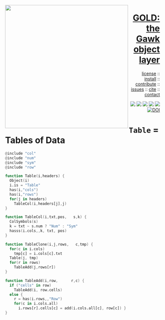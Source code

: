 <a name=top><img align=left width=400 src="https://github.com/timm/gold/blob/master/etc/img/coins.png">
<h1 align=right><a href="/README.md#top">GOLD: the Gawk object layer</a></h1> 
<p align=right> <a
href="https://github.com/timm/gold/blob/master/LICENSE.md#top">license</a> :: <a
href="https://github.com/timm/gold/blob/master/INSTALL.md#top">install</a> :: <a
href="https://github.com/timm/gold/blob/master/CODE_OF_CONDUCT.md#top">contribute</a> :: <a
href="https://github.com/timm/gold/issues">issues</a> :: <a
href="https://github.com/timm/gold/blob/master/CITATION.md#top">cite</a> :: <a
href="https://github.com/timm/gold/blob/master/CONTACT.md#top">contact</a> </p><p align=right> 
<img src="https://img.shields.io/badge/license-mit-red">   
<img src="https://img.shields.io/badge/language-gawk-orange">    
<img src="https://img.shields.io/badge/purpose-ai,se-blueviolet">
<img src="https://img.shields.io/badge/platform-mac,*nux-informational">
<a href="https://travis-ci.org/github/timm/gold"><img 
src="https://travis-ci.org/timm/gold.svg?branch=master"></a>
<a href="https://zenodo.org/badge/latestdoi/263210595"><img 
    src="https://zenodo.org/badge/263210595.svg" alt="DOI"></a></p>


# `Table` = Tables of Data

```awk
@include "col"
@include "num"
@include "sym"
@include "row"

function Table(i,headers) {
  Object(i)
  i.is = "Table"
  has(i,"cols")
  has(i,"rows")
  for(j in headers)
    TableCol(i,headers[j],j)
}

function TableCol(i,txt,pos,   s,k) {
  ColSymbols(s)
  k = txt ~ s.num ? "Num" : "Sym"
  hasss(i.cols,,k, txt, pos)
}

function TableClone(i,j,rows,   c,tmp) {
  for(c in i.cols) 
    tmp[c] = i.cols[c].txt
  Table(j, tmp)  
  for(r in rows)
    TableAdd(j,rows[r])
}

function TableAdd(i,row,      r,c) {
  if ("cells" in row)
    TableAdd(i, row.cells)
  else {
    r = has(i.rows,,"Row")
    for(c in i.cols.all) 
      i.rows[r].cells[c] = add(i.cols.all[c], row[c]) }
}
```
